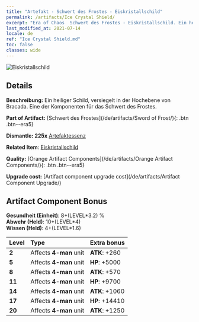 ```yaml
---
title: "Artefakt - Schwert des Frostes - Eiskristallschild"
permalink: /artifacts/Ice Crystal Shield/
excerpt: "Era of Chaos  Schwert des Frostes - Eiskristallschild. Ein heiliger Schild, versiegelt in der Hochebene von Bracada. Eine der Komponenten für das Schwert des Frostes."
last_modified_at: 2021-07-14
locale: de
ref: "Ice Crystal Shield.md"
toc: false
classes: wide
---
```


 ![Eiskristallschild](/images/t/artifact_40435.png)



## Details

 **Beschreibung:** Ein heiliger Schild, versiegelt in der Hochebene von Bracada. Eine der Komponenten für das Schwert des Frostes.

 **Part of Artifact:** [Schwert des Frostes](/de/artifacts/Sword of Frost/){: .btn .btn--era5}

 **Dismantle: 225x** [Artefaktessenz](/ItemsDE/con_905/)

 **Related Item**: [Eiskristallschild](/ItemsDE/art_164/)

 **Quality:** [Orange Artifact Components](/de/artifacts/Orange Artifact Components/){: .btn .btn--era5}

 **Upgrade cost:** [Artifact component upgrade cost](/de/artifacts/Artifact Component Upgrade/)

## Artifact Component Bonus

  **Gesundheit (Einheit)**: 8+(LEVEL\*3.2) %<br/>**Abwehr (Held)**: 10+(LEVEL\*4)<br/>**Wissen (Held)**: 4+(LEVEL\*1.6)

  |  Level  | Type |    Extra bonus  | 
  |:--------|:-----|:----------------| 
  | **2** | Affects **4-man** unit | **ATK**: +260 | 
  | **5** | Affects **4-man** unit | **HP**: +5000 | 
  | **8** | Affects **4-man** unit | **ATK**: +570 | 
  | **11** | Affects **4-man** unit | **HP**: +9700 | 
  | **14** | Affects **4-man** unit | **ATK**: +1060 | 
  | **17** | Affects **4-man** unit | **HP**: +14410 | 
  | **20** | Affects **4-man** unit | **ATK**: +1250 | 
